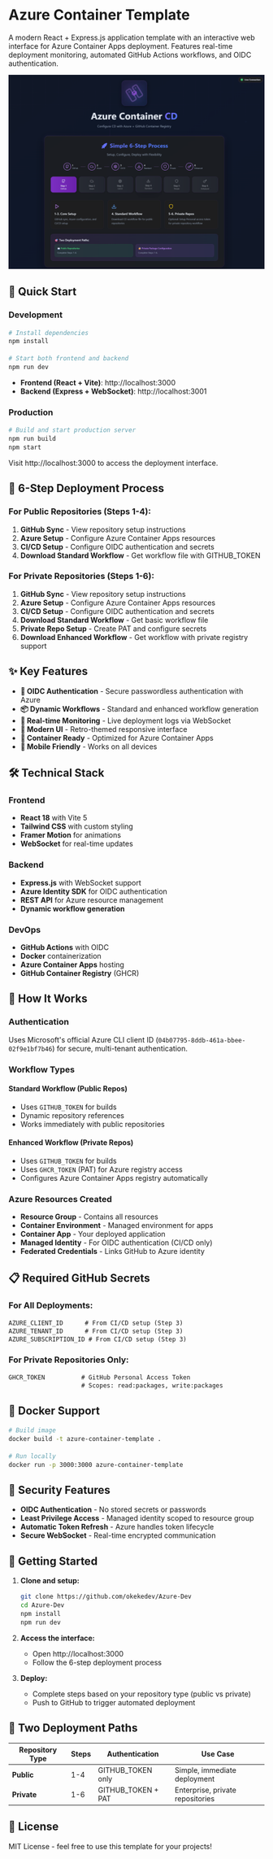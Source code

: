 # Azure Container Template

A modern React + Express.js application template with an interactive web interface for Azure Container Apps deployment. Features real-time deployment monitoring, automated GitHub Actions workflows, and OIDC authentication.

![Azure Container Template Interface](Azure%20Dev.png)

## 🚀 Quick Start

### Development
```bash
# Install dependencies
npm install

# Start both frontend and backend
npm run dev
```

- **Frontend (React + Vite)**: http://localhost:3000
- **Backend (Express + WebSocket)**: http://localhost:3001

### Production
```bash
# Build and start production server
npm run build
npm start
```

Visit http://localhost:3000 to access the deployment interface.

## 🎯 6-Step Deployment Process

### **For Public Repositories (Steps 1-4):**
1. **GitHub Sync** - View repository setup instructions
2. **Azure Setup** - Configure Azure Container Apps resources  
3. **CI/CD Setup** - Configure OIDC authentication and secrets
4. **Download Standard Workflow** - Get workflow file with GITHUB_TOKEN

### **For Private Repositories (Steps 1-6):**
1. **GitHub Sync** - View repository setup instructions
2. **Azure Setup** - Configure Azure Container Apps resources
3. **CI/CD Setup** - Configure OIDC authentication and secrets  
4. **Download Standard Workflow** - Get basic workflow file
5. **Private Repo Setup** - Create PAT and configure secrets
6. **Download Enhanced Workflow** - Get workflow with private registry support

## ✨ Key Features

- **🔐 OIDC Authentication** - Secure passwordless authentication with Azure
- **📦 Dynamic Workflows** - Standard and enhanced workflow generation
- **🔄 Real-time Monitoring** - Live deployment logs via WebSocket
- **🎨 Modern UI** - Retro-themed responsive interface
- **🚀 Container Ready** - Optimized for Azure Container Apps
- **📱 Mobile Friendly** - Works on all devices

## 🛠️ Technical Stack

### Frontend
- **React 18** with Vite 5
- **Tailwind CSS** with custom styling
- **Framer Motion** for animations
- **WebSocket** for real-time updates

### Backend  
- **Express.js** with WebSocket support
- **Azure Identity SDK** for OIDC authentication
- **REST API** for Azure resource management
- **Dynamic workflow generation**

### DevOps
- **GitHub Actions** with OIDC
- **Docker** containerization
- **Azure Container Apps** hosting
- **GitHub Container Registry** (GHCR)

## 🔧 How It Works

### Authentication
Uses Microsoft's official Azure CLI client ID (`04b07795-8ddb-461a-bbee-02f9e1bf7b46`) for secure, multi-tenant authentication.

### Workflow Types

#### Standard Workflow (Public Repos)
- Uses `GITHUB_TOKEN` for builds
- Dynamic repository references
- Works immediately with public repositories

#### Enhanced Workflow (Private Repos)  
- Uses `GITHUB_TOKEN` for builds
- Uses `GHCR_TOKEN` (PAT) for Azure registry access
- Configures Azure Container Apps registry automatically

### Azure Resources Created
- **Resource Group** - Contains all resources
- **Container Environment** - Managed environment for apps
- **Container App** - Your deployed application
- **Managed Identity** - For OIDC authentication (CI/CD only)
- **Federated Credentials** - Links GitHub to Azure identity

## 📋 Required GitHub Secrets

### For All Deployments:
```
AZURE_CLIENT_ID      # From CI/CD setup (Step 3)
AZURE_TENANT_ID      # From CI/CD setup (Step 3)  
AZURE_SUBSCRIPTION_ID # From CI/CD setup (Step 3)
```

### For Private Repositories Only:
```
GHCR_TOKEN          # GitHub Personal Access Token
                    # Scopes: read:packages, write:packages
```

## 🐳 Docker Support

```bash
# Build image
docker build -t azure-container-template .

# Run locally  
docker run -p 3000:3000 azure-container-template
```

## 🔐 Security Features

- **OIDC Authentication** - No stored secrets or passwords
- **Least Privilege Access** - Managed identity scoped to resource group
- **Automatic Token Refresh** - Azure handles token lifecycle
- **Secure WebSocket** - Real-time encrypted communication

## 🚦 Getting Started

1. **Clone and setup:**
   ```bash
   git clone https://github.com/okekedev/Azure-Dev
   cd Azure-Dev
   npm install
   npm run dev
   ```

2. **Access the interface:**
   - Open http://localhost:3000
   - Follow the 6-step deployment process

3. **Deploy:**
   - Complete steps based on your repository type (public vs private)
   - Push to GitHub to trigger automated deployment

## 🤝 Two Deployment Paths

| Repository Type | Steps | Authentication | Use Case |
|----------------|-------|----------------|----------|
| **Public** | 1-4 | GITHUB_TOKEN only | Simple, immediate deployment |
| **Private** | 1-6 | GITHUB_TOKEN + PAT | Enterprise, private repositories |

## 📄 License

MIT License - feel free to use this template for your projects!